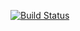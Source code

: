 [![Build Status](https://travis-ci.org/jn1118/CSE110lab5.svg?branch=master)](https://travis-ci.org/jn1118/CSE110lab5)
